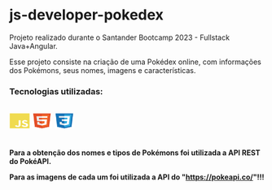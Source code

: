 # js-developer-pokedex


Projeto realizado durante o Santander Bootcamp 2023 - Fullstack Java+Angular. 

Esse projeto consiste na criação de uma Pokédex online, com informações dos Pokémons, seus nomes, imagens e características.

### Tecnologias utilizadas:


<div style="display: inline_block"><br>
  <img align="center" alt="js" height="30" width="40" src="https://raw.githubusercontent.com/devicons/devicon/master/icons/javascript/javascript-plain.svg">
  <img align="center" alt="html" height="30" width="40" src="https://raw.githubusercontent.com/devicons/devicon/master/icons/html5/html5-original.svg">
  <img align="center" alt="css" height="30" width="40" src="https://raw.githubusercontent.com/devicons/devicon/master/icons/css3/css3-original.svg">
</div>

#

**Para a obtenção dos nomes e tipos de Pokémons foi utilizada a API REST do PokéAPI.**

**Para as imagens de cada um foi utilizada a API do "<https://pokeapi.co/>"!!!**
